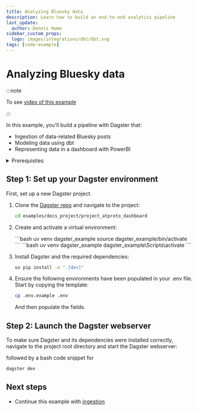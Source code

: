 ```yaml
---
title: Analyzing Bluesky data
description: Learn how to build an end-to-end analytics pipeline
last_update:
  author: Dennis Hume
sidebar_custom_props:
  logo: images/integrations/dbt/dbt.svg
tags: [code-example]
---
```


# Analyzing Bluesky data

:::note

To see [video of this example](https://www.youtube.com/watch?v=z3trqkKPbsI)

:::

In this example, you'll build a pipeline with Dagster that:

- Ingestion of data-related Bluesky posts
- Modeling data using dbt
- Representing data in a dashboard with PowerBI

<details>
  <summary>Prerequisites</summary>

To follow the steps in this guide, you'll need:

- Basic Python knowledge
- Python 3.9+ installed on your system. Refer to the [Installation guide](/getting-started/installation) for information.
- Understanding of data pipelines and the extract, transform, and load process (ETL).
- Familiar with [dbt](https://www.getdbt.com/) and data transformation.
- Usage of BI tools for dashboards.

</details>

## Step 1: Set up your Dagster environment

First, set up a new Dagster project.

1. Clone the [Dagster repo](https://github.com/dagster-io/dagster) and navigate to the project:

   ```bash
   cd examples/docs_project/project_atproto_dashboard
   ```

2. Create and activate a virtual environment:

   <Tabs>
     <TabItem value="macos" label="MacOS">
       ```bash uv venv dagster_example source dagster_example/bin/activate ```
     </TabItem>
     <TabItem value="windows" label="Windows">
       ```bash uv venv dagster_example dagster_example\Scripts\activate ```
     </TabItem>
   </Tabs>

3. Install Dagster and the required dependencies:

   ```bash
   uv pip install -e ".[dev]"
   ```

4. Ensure the following environments have been populated in your .env file. Start by copying the template:

   ```bash
   cp .env.example .env
   ```

   And then populate the fields.

## Step 2: Launch the Dagster webserver

To make sure Dagster and its dependencies were installed correctly, navigate to the project root directory and start the Dagster webserver:

followed by a bash code snippet for

```bash
dagster dev
```

## Next steps

- Continue this example with [ingestion](/examples/bluesky/ingestion)
